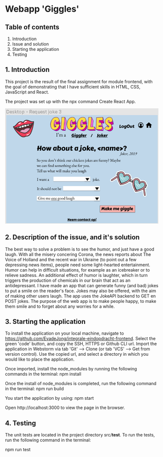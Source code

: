 # Webapp 'Giggles'

## Table of contents

1. Introduction
2. Issue and solution
3. Starting the application
4. Testing

## 1. Introduction

This project is the result of the final assignment for module frontend,
with the goal of demonstrating that I have sufficient skills in HTML, CSS, JavaScript and React.

The project was set up with the npx command Create React App.

![most important page](https://github.com/EvadeJong/frontend-integrale-eindopdracht/blob/main/src/assets/Giggler%20page.png?raw=trues)

## 2. Description of the issue, and it's solution

The best way to solve a problem is to see the humor, and just have a good laugh.
With all the misery concering Corona, the news reports about The Voice of Holland and the recent
war in Ukraine (to point out a few depressing news items), people need some light-hearted entertainment.
Humor can help in difficult situations, for example as an icebreaker or to relieve sadness.
An additional effect of humor is laughter, which in turn triggers the production of chemicals in our brain that act as
an antidepressant.
I have made an app that can generate funny (and bad) jokes to put a smile on the reader's face.
Jokes may also be offered, with the aim of making other users laugh.
The app uses the JokeAPI backend to GET en POST jokes.
The purpose of the web app is to make people happy, to make them smile and to forget about any worries for a while.

## 3. Starting the application

To install the application on your local machine, navigate
to https://github.com/EvadeJong/integrale-eindopdracht-frontend.
Select the green 'code' button, and copy the SSH, HTTPS or Github CLI url.
Import the application in Webstorm via tab 'Git' --> Clone (or tab 'VCS' --> Get from version control).
Use the copied url, and select a directory in which you would like to place the application.

Once imported, install the node_modules by running the following commands in the terminal:
npm install

Once the install of node_modules is completed, run the following command in the terminal:
npm run build

You start the application by using:
npm start

Open http://localhost:3000 to view the page in the browser.

## 4. Testing

The unit tests are located in the project directory src/__test__.
To run the tests, run the following command in the terminal:

npm run test

